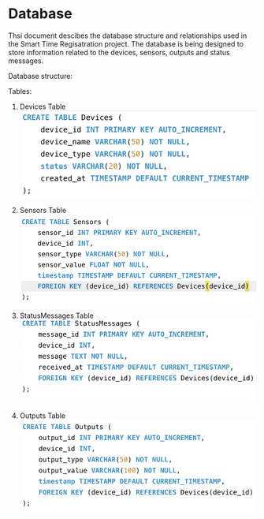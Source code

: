 # Database

Thsi document descibes the database structure and relationships used in the Smart Time Regisatration project. The database is being designed to store information related to the devices, sensors, outputs and status messages.

Database structure:

Tables:

1. Devices Table 
![Devices Table](docs/assets/new.png)

2. Sensors Table
![Devices Table](docs/assets/sensors.jpg)

3. StatusMessages Table
![Devices Table](docs/assets/statusmessages.jpg)

4. Outputs Table 
![Devices Table](docs/assets/outputs.jpg)






